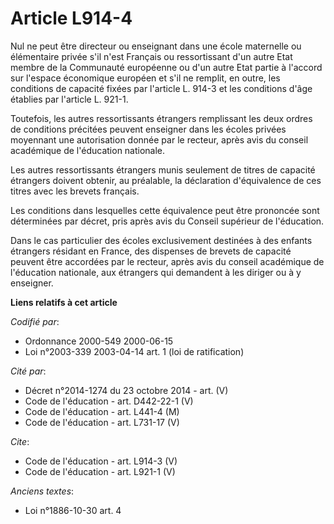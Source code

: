 # Article L914-4

Nul ne peut être directeur ou enseignant dans une école maternelle ou élémentaire privée s'il n'est Français ou ressortissant
d'un autre Etat membre de la Communauté européenne ou d'un autre Etat partie à l'accord sur l'espace économique européen et
s'il ne remplit, en outre, les conditions de capacité fixées par l'article L. 914-3 et les conditions d'âge établies par
l'article L. 921-1. 

Toutefois, les autres ressortissants étrangers remplissant les deux ordres de conditions précitées peuvent enseigner dans les
écoles privées moyennant une autorisation donnée par le recteur, après avis du conseil académique de l'éducation nationale. 

Les autres ressortissants étrangers munis seulement de titres de capacité étrangers doivent obtenir, au préalable, la
déclaration d'équivalence de ces titres avec les brevets français. 

Les conditions dans lesquelles cette équivalence peut être prononcée sont déterminées par décret, pris après avis du Conseil
supérieur de l'éducation. 

Dans le cas particulier des écoles exclusivement destinées à des enfants étrangers résidant en France, des dispenses de
brevets de capacité peuvent être accordées par le recteur, après avis du conseil académique de l'éducation nationale, aux
étrangers qui demandent à les diriger ou à y enseigner.

**Liens relatifs à cet article**

_Codifié par_:

  - Ordonnance 2000-549 2000-06-15
  - Loi n°2003-339 2003-04-14 art. 1 (loi de ratification)

_Cité par_:

  - Décret n°2014-1274 du 23 octobre 2014 - art. (V)
  - Code de l'éducation - art. D442-22-1 (V)
  - Code de l'éducation - art. L441-4 (M)
  - Code de l'éducation - art. L731-17 (V)

_Cite_:

  - Code de l'éducation - art. L914-3 (V)
  - Code de l'éducation - art. L921-1 (V)

_Anciens textes_:

  - Loi n°1886-10-30 art. 4
